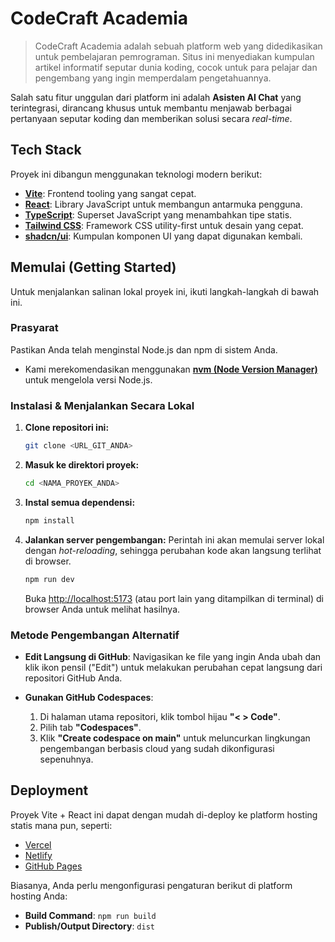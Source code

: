 # CodeCraft Academia

> CodeCraft Academia adalah sebuah platform web yang didedikasikan untuk pembelajaran pemrograman. Situs ini menyediakan kumpulan artikel informatif seputar dunia koding, cocok untuk para pelajar dan pengembang yang ingin memperdalam pengetahuannya.

Salah satu fitur unggulan dari platform ini adalah **Asisten AI Chat** yang terintegrasi, dirancang khusus untuk membantu menjawab berbagai pertanyaan seputar koding dan memberikan solusi secara *real-time*.

## Tech Stack

Proyek ini dibangun menggunakan teknologi modern berikut:

-   **[Vite](https://vitejs.dev/)**: Frontend tooling yang sangat cepat.
-   **[React](https://react.dev/)**: Library JavaScript untuk membangun antarmuka pengguna.
-   **[TypeScript](https://www.typescriptlang.org/)**: Superset JavaScript yang menambahkan tipe statis.
-   **[Tailwind CSS](https://tailwindcss.com/)**: Framework CSS utility-first untuk desain yang cepat.
-   **[shadcn/ui](https://ui.shadcn.com/)**: Kumpulan komponen UI yang dapat digunakan kembali.

## Memulai (Getting Started)

Untuk menjalankan salinan lokal proyek ini, ikuti langkah-langkah di bawah ini.

### Prasyarat

Pastikan Anda telah menginstal Node.js dan npm di sistem Anda.
-   Kami merekomendasikan menggunakan **[nvm (Node Version Manager)](https://github.com/nvm-sh/nvm#installing-and-updating)** untuk mengelola versi Node.js.

### Instalasi & Menjalankan Secara Lokal

1.  **Clone repositori ini:**
    ```sh
    git clone <URL_GIT_ANDA>
    ```

2.  **Masuk ke direktori proyek:**
    ```sh
    cd <NAMA_PROYEK_ANDA>
    ```

3.  **Instal semua dependensi:**
    ```sh
    npm install
    ```

4.  **Jalankan server pengembangan:**
    Perintah ini akan memulai server lokal dengan *hot-reloading*, sehingga perubahan kode akan langsung terlihat di browser.
    ```sh
    npm run dev
    ```
    Buka [http://localhost:5173](http://localhost:5173) (atau port lain yang ditampilkan di terminal) di browser Anda untuk melihat hasilnya.

### Metode Pengembangan Alternatif

-   **Edit Langsung di GitHub**: Navigasikan ke file yang ingin Anda ubah dan klik ikon pensil ("Edit") untuk melakukan perubahan cepat langsung dari repositori GitHub Anda.

-   **Gunakan GitHub Codespaces**:
    1.  Di halaman utama repositori, klik tombol hijau **"< > Code"**.
    2.  Pilih tab **"Codespaces"**.
    3.  Klik **"Create codespace on main"** untuk meluncurkan lingkungan pengembangan berbasis cloud yang sudah dikonfigurasi sepenuhnya.

## Deployment

Proyek Vite + React ini dapat dengan mudah di-deploy ke platform hosting statis mana pun, seperti:
-   [Vercel](https://vercel.com)
-   [Netlify](https://www.netlify.com)
-   [GitHub Pages](https://pages.github.com)

Biasanya, Anda perlu mengonfigurasi pengaturan berikut di platform hosting Anda:
-   **Build Command**: `npm run build`
-   **Publish/Output Directory**: `dist`
